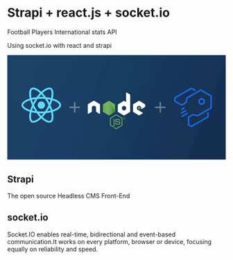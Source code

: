 # Strapi + react.js + socket.io

Football Players International stats API

Using socket.io with react and strapi

![MIX IMAGE](/rsn.png?raw=true)

## Strapi

The open source Headless CMS Front-End 

## socket.io

Socket.IO enables real-time, bidirectional and event-based communication.It works on every platform, browser or device, focusing equally on reliability and speed.
